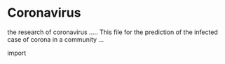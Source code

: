# Coronavirus
 the research of coronavirus 
.....
This file for the prediction of the infected case of corona in a community 
...

import 
